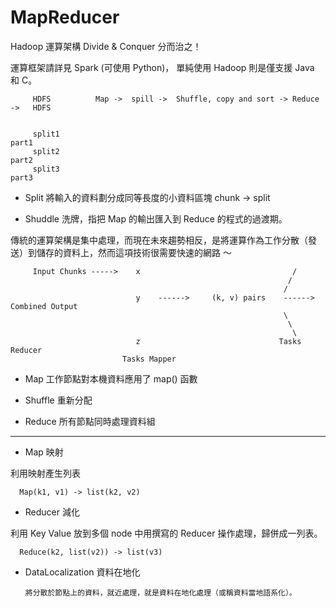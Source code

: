 # MapReducer

Hadoop 運算架構 Divide & Conquer 分而治之！

運算框架請詳見 Spark (可使用 Python)，
單純使用 Hadoop 則是僅支援 Java 和 C。



         HDFS          Map ->  spill ->  Shuffle, copy and sort -> Reduce   ->   HDFS


         split1                                                                part1
         split2                                                                part2
         split3                                                                part3
  
  
* Split 將輸入的資料劃分成同等長度的小資料區塊 chunk -> split

* Shuddle 洗牌，指把 Map 的輸出匯入到 Reduce 的程式的過渡期。

傳統的運算架構是集中處理，而現在未來趨勢相反，是將運算作為工作分散（發送）到儲存的資料上，然而這項技術很需要快速的網路 ～




         Input Chunks ----->    x                                  /
                                                                  /
                                                                 /
                                y    ------>     (k, v) pairs    ------>    Combined Output
                                                                 \
                                                                  \
                                                                   \
                                z                               Tasks Reducer
                             Tasks Mapper
                             
* Map 工作節點對本機資料應用了 map() 函數

* Shuffle 重新分配

* Reduce 所有節點同時處理資料組                          
                             
-------------------------------------------------                             


* Map 映射

利用映射產生列表

      Map(k1, v1) -> list(k2, v2)

* Reducer 減化

利用 Key Value 放到多個 node 中用撰寫的 Reducer 操作處理，歸併成一列表。

      Reduce(k2, list(v2)) -> list(v3)

* DataLocalization 資料在地化

      將分散於節點上的資料，就近處理，就是資料在地化處理（或稱資料當地語系化）。



